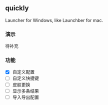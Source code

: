 ## quickly
Launcher for Windows, like Launchber for mac.

### 演示
待补充

### 功能
- [x] 自定义配置
- [ ] 自定义快捷键
- [ ] 皮肤更换
- [ ] 显示多条结果
- [ ] 导入导出配置